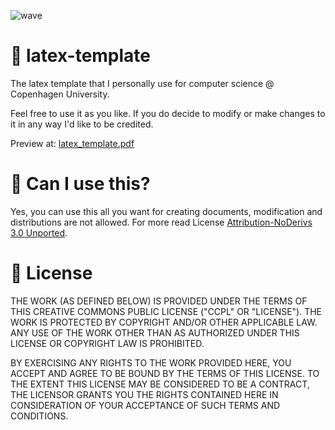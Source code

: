 
![wave](https://github.com/simonsejse/latex-template/assets/20711558/75af83d6-284a-4d54-919d-def96b5c93a7)

# 📝 latex-template
The latex template that I personally use for computer science @ Copenhagen University. 

Feel free to use it as you like. If you do decide to modify or make changes to it in any way I'd like to be credited.

Preview at: [latex_template.pdf](https://github.com/simonsejse/latex-template/blob/main/latex_template.pdf)

# 💁 Can I use this?
Yes, you can use this all you want for creating documents, modification and distributions are not allowed. For more read License [Attribution-NoDerivs 3.0 Unported](https://creativecommons.org/licenses/by-nd/3.0/legalcode).

# 🪪 License

THE WORK (AS DEFINED BELOW) IS PROVIDED UNDER THE TERMS OF THIS CREATIVE
COMMONS PUBLIC LICENSE ("CCPL" OR "LICENSE"). THE WORK IS PROTECTED BY
COPYRIGHT AND/OR OTHER APPLICABLE LAW. ANY USE OF THE WORK OTHER THAN AS
AUTHORIZED UNDER THIS LICENSE OR COPYRIGHT LAW IS PROHIBITED.

BY EXERCISING ANY RIGHTS TO THE WORK PROVIDED HERE, YOU ACCEPT AND AGREE
TO BE BOUND BY THE TERMS OF THIS LICENSE. TO THE EXTENT THIS LICENSE MAY
BE CONSIDERED TO BE A CONTRACT, THE LICENSOR GRANTS YOU THE RIGHTS
CONTAINED HERE IN CONSIDERATION OF YOUR ACCEPTANCE OF SUCH TERMS AND
CONDITIONS.
